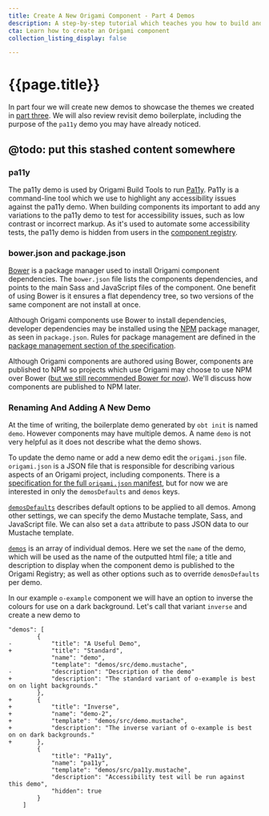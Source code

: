```yaml
---
title: Create A New Origami Component - Part 4 Demos
description: A step-by-step tutorial which teaches you how to build and deploy a new Origami component.
cta: Learn how to create an Origami component
collection_listing_display: false

---
```


# {{page.title}}

In part four we will create new demos to showcase the themes we created in [part three](/docs/tutorials/create-a-new-component-part-3). We will also review revisit demo boilerplate, including the purpose of the `pa11y` demo you may have already noticed.

## @todo: put this stashed content somewhere

### pa11y
The pa11y demo is used by Origami Build Tools to run [Pa11y](https://pa11y.org/). Pa11y is a command-line tool which we use to highlight any accessibility issues against the pa11y demo. When building components its important to add any variations to the pa11y demo to test for accessibility issues, such as low contrast or incorrect markup. As it's used to automate some accessibility tests, the pa11y demo is hidden from users in the [component registry](https://registry.origami.ft.com/components).


### bower.json and package.json

[Bower](https://bower.io/) is a package manager used to install Origami component dependencies. The `bower.json` file lists the components dependencies, and points to the main Sass and JavaScript files of the component. One benefit of using Bower is it ensures a flat dependency tree, so two versions of the same component are not install at once.

Although Origami components use Bower to install dependencies, developer dependencies may be installed using the [NPM](https://www.npmjs.com/) package manager, as seen in `package.json`. Rules for package management are defined in the [package management section of the specification](https://origami.ft.com/spec/v1/components/#package-management).

Although Origami components are authored using Bower, components are published to NPM so projects which use Origami may choose to use NPM over Bower ([but we still recommended Bower for now](https://origami.ft.com/docs/tutorials/npm/)). We'll discuss how components are published to NPM later.

### Renaming And Adding A New Demo

At the time of writing, the boilerplate demo generated by `obt init` is named `demo`. However components may have multiple demos. A name `demo` is not very helpful as it does not describe what the demo shows.

To update the demo name or add a new demo edit the `origami.json` file. `origami.json` is a JSON file that is responsible for describing various aspects of an Origami project, including components. There is a [specification for the full `origami.json` manifest](https://origami.ft.com/spec/v1/manifest/), but for now we are interested in only the `demosDefaults` and `demos` keys.

[`demosDefaults`](https://origami.ft.com/spec/v1/manifest/#demosdefaults) describes default options to be applied to all demos. Among other settings, we can specify the demo Mustache template, Sass, and JavaScript file. We can also set a `data` attribute to pass JSON data to our Mustache template.

[`demos`](https://origami.ft.com/spec/v1/manifest/#demos) is an array of individual demos. Here we set the `name` of the demo, which will be used as the name of the outputted html file; a title and description to display when the component demo is published to the Origami Registry; as well as other options such as to override `demosDefaults` per demo.

In our example `o-example` component we will have an option to inverse the colours for use on a dark background. Let's call that variant `inverse` and create a new demo to

<pre><code class="o-syntax-highlight--diff">"demos": [
		{
-			"title": "A Useful Demo",
+			"title": "Standard",
			"name": "demo",
			"template": "demos/src/demo.mustache",
-			"description": "Description of the demo"
+			"description": "The standard variant of o-example is best on on light backgrounds."
		},
+		{
+			"title": "Inverse",
+			"name": "demo-2",
+			"template": "demos/src/demo.mustache",
+			"description": "The inverse variant of o-example is best on on dark backgrounds."
+		},
		{
			"title": "Pa11y",
			"name": "pa11y",
			"template": "demos/src/pa11y.mustache",
			"description": "Accessibility test will be run against this demo",
			"hidden": true
		}
	]</code></pre>

